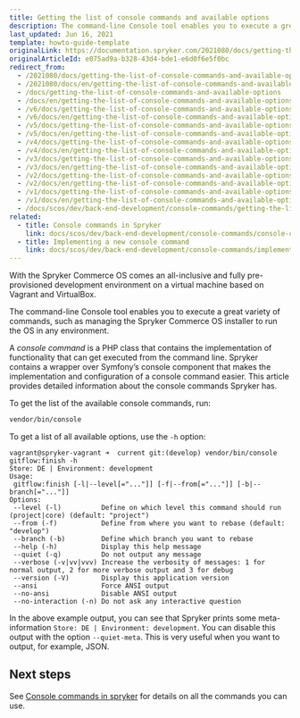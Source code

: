 ```yaml
---
title: Getting the list of console commands and available options
description: The command-line Console tool enables you to execute a great variety of commands, such as managing the Spryker Commerce OS installer, to run the OS in any environment.
last_updated: Jun 16, 2021
template: howto-guide-template
originalLink: https://documentation.spryker.com/2021080/docs/getting-the-list-of-console-commands-and-available-options
originalArticleId: e075ad9a-b328-43d4-bde1-e6d0f6e5f0bc
redirect_from:
  - /2021080/docs/getting-the-list-of-console-commands-and-available-options
  - /2021080/docs/en/getting-the-list-of-console-commands-and-available-options
  - /docs/getting-the-list-of-console-commands-and-available-options
  - /docs/en/getting-the-list-of-console-commands-and-available-options
  - /v6/docs/getting-the-list-of-console-commands-and-available-options
  - /v6/docs/en/getting-the-list-of-console-commands-and-available-options
  - /v5/docs/getting-the-list-of-console-commands-and-available-options
  - /v5/docs/en/getting-the-list-of-console-commands-and-available-options
  - /v4/docs/getting-the-list-of-console-commands-and-available-options
  - /v4/docs/en/getting-the-list-of-console-commands-and-available-options
  - /v3/docs/getting-the-list-of-console-commands-and-available-options
  - /v3/docs/en/getting-the-list-of-console-commands-and-available-options
  - /v2/docs/getting-the-list-of-console-commands-and-available-options
  - /v2/docs/en/getting-the-list-of-console-commands-and-available-options
  - /v1/docs/getting-the-list-of-console-commands-and-available-options
  - /v1/docs/en/getting-the-list-of-console-commands-and-available-options
  - /docs/scos/dev/back-end-development/console-commands/getting-the-list-of-console-commands-and-available-options.html
related:
  - title: Console commands in Spryker
    link: docs/scos/dev/back-end-development/console-commands/console-commands.html
  - title: Implementing a new console command
    link: docs/scos/dev/back-end-development/console-commands/implementing-a-new-console-command.html
---
```


With the Spryker Commerce OS comes an all-inclusive and fully pre-provisioned development environment on a virtual machine based on Vagrant and VirtualBox.

The command-line Console tool enables you to execute a great variety of commands, such as managing the Spryker Commerce OS installer to run the OS in any environment.

A *console command* is a PHP class that contains the implementation of functionality that can get executed from the command line. Spryker contains a wrapper over Symfony’s console component that makes the implementation and configuration of a console command easier. This article provides detailed information about the console commands Spryker has.

To get the list of the available console commands, run:

```bash
vendor/bin/console
```

To get a list of all available options, use the `-h` option:

```
vagrant@spryker-vagrant ➜  current git:(develop) vendor/bin/console gitflow:finish -h
Store: DE | Environment: development
Usage:
 gitflow:finish [-l|--level[="..."]] [-f|--from[="..."]] [-b|--branch[="..."]]
Options:
 --level (-l)          Define on which level this command should run (project|core) (default: "project")
 --from (-f)           Define from where you want to rebase (default: "develop")
 --branch (-b)         Define which branch you want to rebase
 --help (-h)           Display this help message
 --quiet (-q)          Do not output any message
 --verbose (-v|vv|vvv) Increase the verbosity of messages: 1 for normal output, 2 for more verbose output and 3 for debug
 --version (-V)        Display this application version
 --ansi                Force ANSI output
 --no-ansi             Disable ANSI output
 --no-interaction (-n) Do not ask any interactive question
```

In the above example output, you can see that Spryker prints some meta-information `Store: DE | Environment: development`. You can disable this output with the option `--quiet-meta`. This is very useful when you want to output, for example, JSON.

##  Next steps

See [Console commands in spryker](https://docs.spryker.com/docs/scos/dev/back-end-development/console-commands/{{page.version}}/console-commands.html) for details on all the commands you can use.

